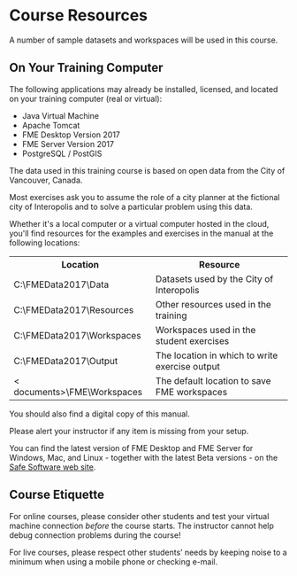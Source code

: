 # Course Resources #
A number of sample datasets and workspaces will be used in this course.

## On Your Training Computer ##

The following applications may already be installed, licensed, and located on your training computer (real or virtual):

- Java Virtual Machine
- Apache Tomcat
- FME Desktop Version 2017
- FME Server Version 2017
- PostgreSQL / PostGIS


The data used in this training course is based on open data from the City of Vancouver, Canada.

Most exercises ask you to assume the role of a city planner at the fictional city of Interopolis and to solve a particular problem using this data.

Whether it's a local computer or a virtual computer hosted in the cloud, you'll find resources for the examples and exercises in the manual at the following locations:

<table>

<tr>
<th>Location</th>
<th>Resource</th>
</tr>

<tr>
<td>C:\FMEData2017\Data</td>
<td>Datasets used by the City of Interopolis</td>
</tr>

<tr>
<td>C:\FMEData2017\Resources</td>
<td>Other resources used in the training</td>
</tr>

<tr>
<td>C:\FMEData2017\Workspaces</td>
<td>Workspaces used in the student exercises</td>
</tr>

<tr>
<td>C:\FMEData2017\Output</td>
<td>The location in which to write exercise output</td>
</tr>

<tr>
<td>< documents>\FME\Workspaces</td>
<td>The default location to save FME workspaces</td>
</tr>

</table>

You should also find a digital copy of this manual.

Please alert your instructor if any item is missing from your setup.

You can find the latest version of FME Desktop and FME Server for Windows, Mac, and Linux - together with the latest Beta versions - on the [Safe Software web site](https://www.safe.com/support/support-resources/fme-downloads/ "Downloads Page").


## Course Etiquette ##
For online courses, please consider other students and test your virtual machine connection *before* the course starts. The instructor cannot help debug connection problems during the course!

For live courses, please respect other students’ needs by keeping noise to a minimum when using a mobile phone or checking e-mail.
